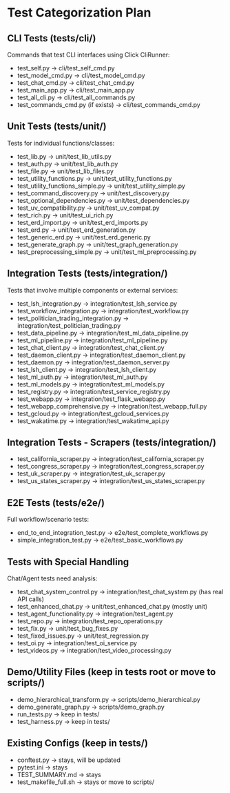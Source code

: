 # Test Categorization Plan

## CLI Tests (tests/cli/)
Commands that test CLI interfaces using Click CliRunner:
- test_self.py → cli/test_self_cmd.py
- test_model_cmd.py → cli/test_model_cmd.py  
- test_chat_cmd.py → cli/test_chat_cmd.py
- test_main_app.py → cli/test_main_app.py
- test_all_cli.py → cli/test_all_commands.py
- test_commands_cmd.py (if exists) → cli/test_commands_cmd.py

## Unit Tests (tests/unit/)
Tests for individual functions/classes:
- test_lib.py → unit/test_lib_utils.py
- test_auth.py → unit/test_lib_auth.py
- test_file.py → unit/test_lib_files.py
- test_utility_functions.py → unit/test_utility_functions.py
- test_utility_functions_simple.py → unit/test_utility_simple.py
- test_command_discovery.py → unit/test_discovery.py
- test_optional_dependencies.py → unit/test_dependencies.py
- test_uv_compatibility.py → unit/test_uv_compat.py
- test_rich.py → unit/test_ui_rich.py
- test_erd_import.py → unit/test_erd_imports.py
- test_erd.py → unit/test_erd_generation.py
- test_generic_erd.py → unit/test_erd_generic.py
- test_generate_graph.py → unit/test_graph_generation.py
- test_preprocessing_simple.py → unit/test_ml_preprocessing.py

## Integration Tests (tests/integration/)
Tests that involve multiple components or external services:
- test_lsh_integration.py → integration/test_lsh_service.py
- test_workflow_integration.py → integration/test_workflow.py
- test_politician_trading_integration.py → integration/test_politician_trading.py
- test_data_pipeline.py → integration/test_ml_data_pipeline.py
- test_ml_pipeline.py → integration/test_ml_pipeline.py
- test_chat_client.py → integration/test_chat_client.py
- test_daemon_client.py → integration/test_daemon_client.py
- test_daemon.py → integration/test_daemon_server.py
- test_lsh_client.py → integration/test_lsh_client.py
- test_ml_auth.py → integration/test_ml_auth.py
- test_ml_models.py → integration/test_ml_models.py
- test_registry.py → integration/test_service_registry.py
- test_webapp.py → integration/test_flask_webapp.py
- test_webapp_comprehensive.py → integration/test_webapp_full.py
- test_gcloud.py → integration/test_gcloud_services.py
- test_wakatime.py → integration/test_wakatime_api.py

## Integration Tests - Scrapers (tests/integration/)
- test_california_scraper.py → integration/test_california_scraper.py
- test_congress_scraper.py → integration/test_congress_scraper.py
- test_uk_scraper.py → integration/test_uk_scraper.py
- test_us_states_scraper.py → integration/test_us_states_scraper.py

## E2E Tests (tests/e2e/)
Full workflow/scenario tests:
- end_to_end_integration_test.py → e2e/test_complete_workflows.py
- simple_integration_test.py → e2e/test_basic_workflows.py

## Tests with Special Handling
Chat/Agent tests need analysis:
- test_chat_system_control.py → integration/test_chat_system.py (has real API calls)
- test_enhanced_chat.py → unit/test_enhanced_chat.py (mostly unit)
- test_agent_functionality.py → integration/test_agent.py
- test_repo.py → integration/test_repo_operations.py
- test_fix.py → unit/test_bug_fixes.py
- test_fixed_issues.py → unit/test_regression.py
- test_oi.py → integration/test_oi_service.py
- test_videos.py → integration/test_video_processing.py

## Demo/Utility Files (keep in tests root or move to scripts/)
- demo_hierarchical_transform.py → scripts/demo_hierarchical.py
- demo_generate_graph.py → scripts/demo_graph.py
- run_tests.py → keep in tests/
- test_harness.py → keep in tests/

## Existing Configs (keep in tests/)
- conftest.py → stays, will be updated
- pytest.ini → stays
- TEST_SUMMARY.md → stays
- test_makefile_full.sh → stays or move to scripts/

